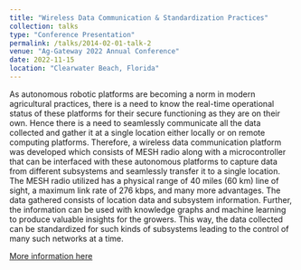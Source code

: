 ```yaml
---
title: "Wireless Data Communication & Standardization Practices"
collection: talks
type: "Conference Presentation"
permalink: /talks/2014-02-01-talk-2
venue: "Ag-Gateway 2022 Annual Conference"
date: 2022-11-15
location: "Clearwater Beach, Florida"
---
```


As autonomous robotic platforms are becoming a norm in modern agricultural practices, there is a need to know the real-time operational status of these platforms for their secure functioning as they are on their own. Hence there is a need to seamlessly communicate all the data collected and gather it at a single location either locally or on remote computing platforms. Therefore, a wireless data communication platform was developed which consists of MESH radio along with a microcontroller that can be interfaced with these autonomous platforms to capture data from different subsystems and seamlessly transfer it to a single location. The MESH radio utilized has a physical range of 40 miles (60 km) line of sight, a maximum link rate of 276 kbps, and many more advantages. The data gathered consists of location data and subsystem information. Further, the information can be used with knowledge graphs and machine learning to produce valuable insights for the growers. This way, the data collected can be standardized for such kinds of subsystems leading to the control of many such networks at a time.

[More information here](https://twitter.com/KSU_PrecisionAg/status/1604607626695827460)
